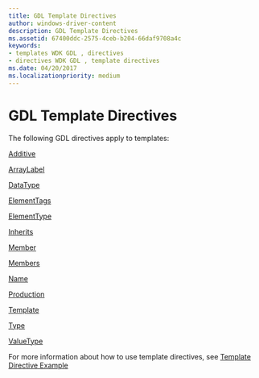 ```yaml
---
title: GDL Template Directives
author: windows-driver-content
description: GDL Template Directives
ms.assetid: 67400ddc-2575-4ceb-b204-66daf9708a4c
keywords:
- templates WDK GDL , directives
- directives WDK GDL , template directives
ms.date: 04/20/2017
ms.localizationpriority: medium
---
```


# GDL Template Directives


The following GDL directives apply to templates:

[Additive](additive-template-directive.md)

[ArrayLabel](arraylabel-template-directive.md)

[DataType](datatype-template-directive.md)

[ElementTags](elementtags-template-directive.md)

[ElementType](elementtype-template-directive.md)

[Inherits](inherits-template-directive.md)

[Member](member-template-directive.md)

[Members](members-template-directive.md)

[Name](name-template-directive.md)

[Production](production-template-directive.md)

[Template](template-template-directive.md)

[Type](type-template-directive.md)

[ValueType](valuetype-template-directive.md)

For more information about how to use template directives, see [Template Directive Example](template-directive-example.md)

 

 




